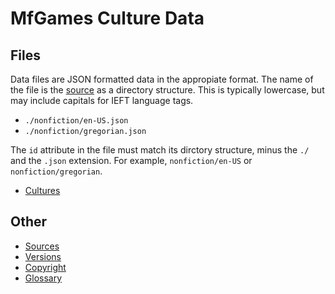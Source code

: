 MfGames Culture Data
====================

Files
-----

Data files are JSON formatted data in the appropiate format. The name of the file is the [source](sources.md) as a directory structure. This is typically lowercase, but may include capitals for IEFT language tags.

* `./nonfiction/en-US.json`
* `./nonfiction/gregorian.json`

The `id` attribute in the file must match its dirctory structure, minus the `./` and the `.json` extension. For example, `nonfiction/en-US` or `nonfiction/gregorian`.

* [Cultures](cultures.md)

Other
-----

* [Sources](sources.md)
* [Versions](versions.md)
* [Copyright](copyright.md)
* [Glossary](glossary.md)
